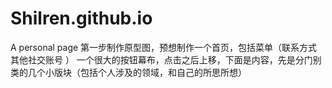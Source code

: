 # Shilren.github.io
A personal page
第一步制作原型图，预想制作一个首页，包括菜单（联系方式 其他社交账号 ）
一个很大的按钮幕布，点击之后上移，下面是内容，先是分门别类的几个小版块（包括个人涉及的领域，和自己的所思所想）